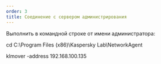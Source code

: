 ```yaml
---
order: 3
title: Соединение с сервером администрирования
---
```


Выполнить в командной строке от имени администратора:

cd C:\\Program Files (x86)\\Kaspersky Lab\\NetworkAgent

klmover -address 192.168.100.135


